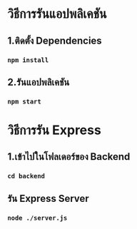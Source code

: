 # วิธีการรันแอปพลิเคชัน

## 1.ติดตั้ง Dependencies

### `npm install`

## 2.รันแอปพลิเคชัน

### `npm start`

# วิธีการรัน Express

## 1.เข้าไปในโฟลเดอร์ของ Backend

### `cd backend`

## รัน Express Server

### `node ./server.js`
